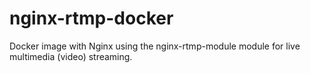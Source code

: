 # nginx-rtmp-docker
Docker image with Nginx using the nginx-rtmp-module module for live multimedia (video) streaming. 
